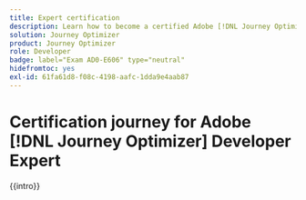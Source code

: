 ```yaml
---
title: Expert certification
description: Learn how to become a certified Adobe [!DNL Journey Optimizer] Developer Expert.
solution: Journey Optimizer
product: Journey Optimizer
role: Developer
badge: label="Exam AD0-E606" type="neutral"
hidefromtoc: yes
exl-id: 61fa61d8-f08c-4198-aafc-1dda9e4aab87
---
```

# Certification journey for Adobe [!DNL Journey Optimizer] Developer Expert

{{intro}}

<!-- 

## Exam details {#exam-details}

* Level: Expert (1-3 years experience)
* Passing Score: 33/50
* Time: 100 mins
* Delivery: Online proctored (requires camera access)
* Available languages: English
* Cost: $225 (global) / $150 (India)
* Exam ID: AD0-E606

{{questions}}

-->
